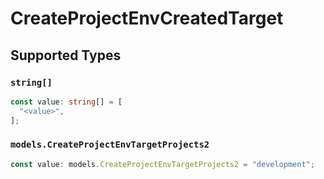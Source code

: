 # CreateProjectEnvCreatedTarget


## Supported Types

### `string[]`

```typescript
const value: string[] = [
  "<value>",
];
```

### `models.CreateProjectEnvTargetProjects2`

```typescript
const value: models.CreateProjectEnvTargetProjects2 = "development";
```


